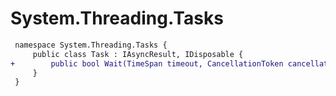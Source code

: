 # System.Threading.Tasks

``` diff
 namespace System.Threading.Tasks {
     public class Task : IAsyncResult, IDisposable {
+        public bool Wait(TimeSpan timeout, CancellationToken cancellationToken);
     }
 }
```
